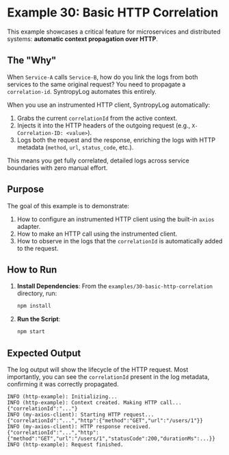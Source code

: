 # Example 30: Basic HTTP Correlation

This example showcases a critical feature for microservices and distributed systems: **automatic context propagation over HTTP**.

## The "Why"

When `Service-A` calls `Service-B`, how do you link the logs from both services to the same original request? You need to propagate a `correlation-id`. SyntropyLog automates this entirely.

When you use an instrumented HTTP client, SyntropyLog automatically:
1.  Grabs the current `correlationId` from the active context.
2.  Injects it into the HTTP headers of the outgoing request (e.g., `X-Correlation-ID: <value>`).
3.  Logs both the request and the response, enriching the logs with HTTP metadata (`method`, `url`, `status_code`, etc.).

This means you get fully correlated, detailed logs across service boundaries with zero manual effort.

## Purpose

The goal of this example is to demonstrate:
1.  How to configure an instrumented HTTP client using the built-in `axios` adapter.
2.  How to make an HTTP call using the instrumented client.
3.  How to observe in the logs that the `correlationId` is automatically added to the request.

## How to Run

1.  **Install Dependencies**:
    From the `examples/30-basic-http-correlation` directory, run:
    ```bash
    npm install
    ```

2.  **Run the Script**:
    ```bash
    npm start
    ```

## Expected Output

The log output will show the lifecycle of the HTTP request. Most importantly, you can see the `correlationId` present in the log metadata, confirming it was correctly propagated.

```
INFO (http-example): Initializing...
INFO (http-example): Context created. Making HTTP call... {"correlationId":"..."}
INFO (my-axios-client): Starting HTTP request... {"correlationId":"...","http":{"method":"GET","url":"/users/1"}}
INFO (my-axios-client): HTTP response received. {"correlationId":"...","http":{"method":"GET","url":"/users/1","statusCode":200,"durationMs":...}}
INFO (http-example): Request finished.
```
